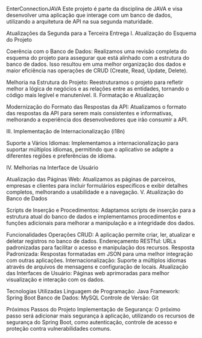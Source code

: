 EnterConnectionJAVA
Este projeto é parte da disciplina de JAVA e visa desenvolver uma aplicação que interage com um banco de dados, utilizando a arquitetura de API na sua segunda maturidade.

Atualizações da Segunda para a Terceira Entrega
I. Atualização do Esquema do Projeto

Coerência com o Banco de Dados: 
Realizamos uma revisão completa do esquema do projeto para assegurar que está alinhado com a estrutura do banco de dados. Isso resultou em uma melhor organização dos dados e maior eficiência nas operações de CRUD (Create, Read, Update, Delete).

Melhoria na Estrutura do Projeto: 
Reestruturamos o projeto para refletir melhor a lógica de negócios e as relações entre as entidades, tornando o código mais legível e manutenível.
II. Formatação e Atualização

Modernização do Formato das Respostas da API: 
Atualizamos o formato das respostas da API para serem mais consistentes e informativas, melhorando a experiência dos desenvolvedores que irão consumir a API.

III. Implementação de Internacionalização (i18n)

Suporte a Vários Idiomas: 
Implementamos a internacionalização para suportar múltiplos idiomas, permitindo que o aplicativo se adapte a diferentes regiões e preferências de idioma.

IV. Melhorias na Interface de Usuário

Atualização das Páginas Web: 
Atualizamos as páginas de parceiros, empresas e clientes para incluir formulários específicos e exibir detalhes completos, melhorando a usabilidade e a navegação.
V. Atualização do Banco de Dados

Scripts de Inserção e Procedimentos: 
Adaptamos scripts de inserção para a estrutura atual do banco de dados e implementamos procedimentos e funções adicionais para melhorar a manipulação e a integridade dos dados.

Funcionalidades
Operações CRUD: A aplicação permite criar, ler, atualizar e deletar registros no banco de dados.
Endereçamento RESTful: URLs padronizadas para facilitar o acesso e manipulação dos recursos.
Resposta Padronizada: Respostas formatadas em JSON para uma melhor integração com outras aplicações.
Internacionalização: Suporte a múltiplos idiomas através de arquivos de mensagens e configuração de locais.
Atualização das Interfaces de Usuário: Páginas web aprimoradas para melhor visualização e interação com os dados.

Tecnologias Utilizadas
Linguagem de Programação: Java
Framework: Spring Boot
Banco de Dados: MySQL
Controle de Versão: Git

Próximos Passos do Projeto
Implementação de Segurança: O próximo passo será adicionar mais segurança à aplicação, utilizando os recursos de segurança do Spring Boot, como autenticação, controle de acesso e proteção contra vulnerabilidades comuns.
